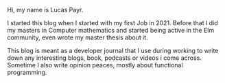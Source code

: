 Hi, my name is Lucas Payr.

I started this blog when I started with my first Job in 2021. Before that I did my masters in Computer mathematics and started being active in the Elm community, even wrote my master thesis about it.

This blog is meant as a developer journal that I use during working to write down any interesting blogs, book, podcasts or videos i come across. Sometime I also write opinion peaces, mostly about functional programming.
